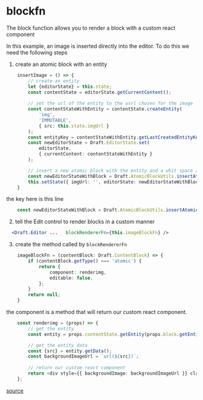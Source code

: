 # blockfn
The block function allows you to render a block with a custom react component

In this example, an image is inserted directly into the editor.
To do this we need the following steps

1. create an atomic block with an entity

``` typescript
    insertImage = () => {
        // create an entity
        let {editorState} = this.state;
        const contentState = editorState.getCurrentContent();
        
        // set the url of the entity to the usrl chosen for the image
        const contentStateWithEntity = contentState.createEntity(
            'img',
            'IMMUTABLE',
            { src: this.state.imgUrl }
        );
        const entityKey = contentStateWithEntity.getLastCreatedEntityKey();
        const newEditorState = Draft.EditorState.set(
            editorState,
            { currentContent: contentStateWithEntity }
        );

        // insert a new atomic block with the entity and a whit space as the text
        const newEditorStateWithBlock = Draft.AtomicBlockUtils.insertAtomicBlock(newEditorState, entityKey, ' ');
        this.setState({ imgUrl: '', editorState: newEditorStateWithBlock });
    }
``` 

the key here is this line
``` typescript
    const newEditorStateWithBlock = Draft.AtomicBlockUtils.insertAtomicBlock(newEditorState, entityKey, ' ');
```

2. tell the Edit control to render blocks in a custom manner 

``` jsx
  <Draft.Editor ...   blockRendererFn={this.imageBlockFn} />
```

3. create the method called by `blockRendererFn`

``` typescript
    imageBlockFn = (contentBlock: Draft.ContentBlock) => {
        if (contentBlock.getType() === 'atomic') {
            return {
                component: renderimg,
                editable: false,
            };
        }
        return null;
    }
```
the component is a method that will return our custom react component.

``` typescript
    const renderimg = (props) => {
        // get the entity
        const entity = props.contentState.getEntity(props.block.getEntityAt(0));

        // get the entity data
        const {src} = entity.getData();
        const backgroundImageUrl = `url(${src})`;
        
        // return our custom react component
        return <div style={{ backgroundImage: backgroundImageUrl }} className="draftImg" />;
    };
```

[source](https://github.com/Mair/react-meetup-draftjs/blob/master/src/draftjs/blockfn.tsx)